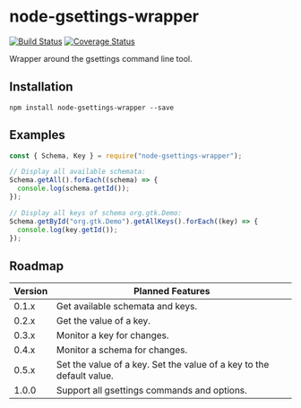 # node-gsettings-wrapper

[![Build Status](https://travis-ci.org/SebastianSchmidt/node-gsettings-wrapper.svg?branch=master)](https://travis-ci.org/SebastianSchmidt/node-gsettings-wrapper)
[![Coverage Status](https://coveralls.io/repos/github/SebastianSchmidt/node-gsettings-wrapper/badge.svg)](https://coveralls.io/github/SebastianSchmidt/node-gsettings-wrapper)

Wrapper around the gsettings command line tool.


## Installation

```
npm install node-gsettings-wrapper --save
```


## Examples

```javascript
const { Schema, Key } = require("node-gsettings-wrapper");

// Display all available schemata:
Schema.getAll().forEach((schema) => {
  console.log(schema.getId());
});

// Display all keys of schema org.gtk.Demo:
Schema.getById("org.gtk.Demo").getAllKeys().forEach((key) => {
  console.log(key.getId());
});
```


## Roadmap

| Version   | Planned Features                                                     |
|-----------|----------------------------------------------------------------------|
| 0.1.x     | Get available schemata and keys.                                     |
| 0.2.x     | Get the value of a key.                                              |
| 0.3.x     | Monitor a key for changes.                                           |
| 0.4.x     | Monitor a schema for changes.                                        |
| 0.5.x     | Set the value of a key. Set the value of a key to the default value. |
| 1.0.0     | Support all gsettings commands and options.                          |
